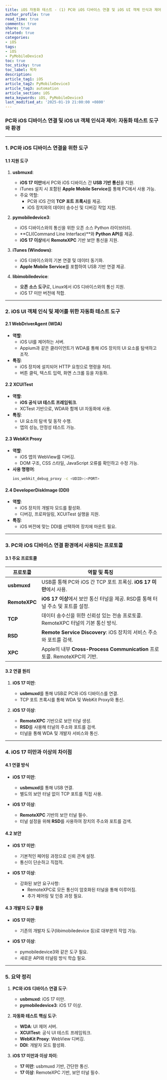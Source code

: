 ```yaml
---
title: iOS 자동화 테스트 - (1) PC와 iOS 디바이스 연결 및 iOS UI 객체 인식과 제어(자동화 테스트 도구와 환경)
author_profile: true
read_time: true
comments: true
share: true
related: true
categories:
- iOS
tags:
- iOS
- PyMobileDevice3
toc: true
toc_sticky: true
toc_label: 목차
description: 
article_tag1: iOS
article_tag2: PyMobileDevice3
article_tag3: automation
article_section: iOS
meta_keywords: iOS, PyMobileDevice3
last_modified_at: '2025-01-19 21:00:00 +0800'
---
```



### **PC와 iOS 디바이스 연결 및 iOS UI 객체 인식과 제어: 자동화 테스트 도구와 환경**

---

### **1. PC와 iOS 디바이스 연결을 위한 도구**

#### **1.1 지원 도구**
1. **usbmuxd**:
   - **iOS 17 미만**에서 PC와 iOS 디바이스 간 **USB 기반 통신**을 지원.
   - iTunes 설치 시 포함된 **Apple Mobile Service**를 통해 PC에서 사용 가능.
   - 주요 역할:
     - PC와 iOS 간의 **TCP 포트 프록시**를 제공.
     - iOS 장치와의 데이터 송수신 및 디버깅 작업 지원.

2. **pymobiledevice3**:
   - iOS 디바이스와의 통신을 위한 오픈 소스 Python 라이브러리.
   - **CLI(Command Line Interface)**와 **Python API**를 제공.
   - **iOS 17 이상**에서 **RemoteXPC** 기반 보안 통신을 지원.

3. **iTunes (Windows)**:
   - iOS 디바이스와의 기본 연결 및 데이터 동기화.
   - **Apple Mobile Service**를 포함하여 USB 기반 연결 제공.

4. **libimobiledevice**:
   - **오픈 소스 도구**로, Linux에서 iOS 디바이스와의 통신 지원.
   - iOS 17 미만 버전에 적합.

---

### **2. iOS UI 객체 인식 및 제어를 위한 자동화 테스트 도구**

#### **2.1 WebDriverAgent (WDA)**
- **역할**:
  - iOS UI를 제어하는 서버.
  - Appium과 같은 클라이언트가 WDA를 통해 iOS 장치의 UI 요소를 탐색하고 조작.
- **특징**:
  - iOS 장치에 설치되어 HTTP 요청으로 명령을 처리.
  - 버튼 클릭, 텍스트 입력, 화면 스크롤 등을 자동화.

#### **2.2 XCUITest**
- **역할**:
  - **iOS 공식 UI 테스트 프레임워크**.
  - XCTest 기반으로, WDA와 함께 UI 자동화에 사용.
- **특징**:
  - UI 요소의 탐색 및 동작 수행.
  - 앱의 성능, 안정성 테스트 가능.

#### **2.3 WebKit Proxy**
- **역할**:
  - iOS 앱의 WebView를 디버깅.
  - DOM 구조, CSS 스타일, JavaScript 오류를 확인하고 수정 가능.
- **사용 명령어**:
  ```bash
  ios_webkit_debug_proxy -c <UDID>:<PORT>
  ```

#### **2.4 DeveloperDiskImage (DDI)**
- **역할**:
  - iOS 장치의 개발자 모드를 활성화.
  - 디버깅, 프로파일링, XCUITest 실행을 지원.
- **특징**:
  - iOS 버전에 맞는 DDI를 선택하여 장치에 마운트 필요.

---

### **3. PC와 iOS 디바이스 연결 환경에서 사용되는 프로토콜**

#### **3.1 주요 프로토콜**

| **프로토콜**         | **역할 및 특징**                                                                 |
|----------------------|-------------------------------------------------------------------------------|
| **usbmuxd**          | USB를 통해 PC와 iOS 간 TCP 포트 프록싱. **iOS 17 미만**에서 사용.                    |
| **RemoteXPC**        | **iOS 17 이상**에서 보안 통신 터널을 제공. RSD를 통해 터널 주소 및 포트를 설정.            |
| **TCP**              | 데이터 송수신을 위한 신뢰성 있는 전송 프로토콜. RemoteXPC 터널의 기본 통신 방식.           |
| **RSD**              | **Remote Service Discovery**: iOS 장치의 서비스 주소와 포트를 검색.                      |
| **XPC**              | Apple의 내부 **Cross-Process Communication** 프로토콜. RemoteXPC의 기반.               |


#### **3.2 연결 원리**

1. **iOS 17 미만**:
   - **usbmuxd**를 통해 USB로 PC와 iOS 디바이스를 연결.
   - TCP 포트 프록시를 통해 WDA 및 WebKit Proxy와 통신.

2. **iOS 17 이상**:
   - **RemoteXPC** 기반으로 보안 터널 생성.
   - **RSD**를 사용해 터널의 주소와 포트를 검색.
   - 터널을 통해 WDA 및 개발자 서비스와 통신.


---


### **4. iOS 17 미만과 이상의 차이점**

#### **4.1 연결 방식**
- **iOS 17 미만**:
  - **usbmuxd**를 통해 USB 연결.
  - 별도의 보안 터널 없이 TCP 포트를 직접 사용.

- **iOS 17 이상**:
  - **RemoteXPC** 기반의 보안 터널 필수.
  - 터널 설정을 위해 **RSD**를 사용하여 장치의 주소와 포트를 검색.

#### **4.2 보안**
- **iOS 17 미만**:
  - 기본적인 페어링 과정으로 신뢰 관계 설정.
  - 통신이 단순하고 직접적.

- **iOS 17 이상**:
  - 강화된 보안 요구사항:
    - RemoteXPC로 모든 통신이 암호화된 터널을 통해 이루어짐.
    - 추가 페어링 및 인증 과정 필요.

#### **4.3 개발자 도구 활용**
- **iOS 17 미만**:
  - 기존의 개발자 도구(libimobiledevice 등)로 대부분의 작업 가능.

- **iOS 17 이상**:
  - pymobiledevice3와 같은 도구 필요.
  - 새로운 API와 터널링 방식 학습 필요.

---

### **5. 요약 정리**

1. **PC와 iOS 디바이스 연결 도구**:
   - **usbmuxd**: iOS 17 미만.
   - **pymobiledevice3**: iOS 17 이상.

2. **자동화 테스트 핵심 도구**:
   - **WDA**: UI 제어 서버.
   - **XCUITest**: 공식 UI 테스트 프레임워크.
   - **WebKit Proxy**: WebView 디버깅.
   - **DDI**: 개발자 모드 활성화.

3. **iOS 17 미만과 이상 차이**:
   - **17 미만**: usbmuxd 기반, 간단한 통신.
   - **17 이상**: RemoteXPC 기반, 보안 터널 필수.
